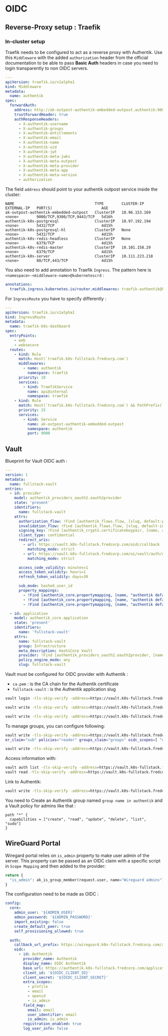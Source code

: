 # OIDC

## Reverse-Proxy setup : Traefik

### In-cluster setup

Traefik needs to be configured to act as a reverse proxy with Authentik. Use this `Middleware` with the added `authorization` header from the official documentation to be able to pass **Basic Auth** headers in case you need to login transparently to non OIDC servers.

```yaml
---
apiVersion: traefik.io/v1alpha1
kind: Middleware
metadata:
  name: authentik
spec:
  forwardAuth:
    address: http://ak-outpost-authentik-embedded-outpost.authentik:9000/outpost.goauthentik.io/auth/traefik
    trustForwardHeader: true
    authResponseHeaders:
      - X-authentik-username
      - X-authentik-groups
      - X-authentik-entitlements
      - X-authentik-email
      - X-authentik-name
      - X-authentik-uid
      - X-authentik-jwt
      - X-authentik-meta-jwks
      - X-authentik-meta-outpost
      - X-authentik-meta-provider
      - X-authentik-meta-app
      - X-authentik-meta-version
      - authorization
```

The field `address` should point to your authentik outpost service inside the cluster:

```console
NAME                                    TYPE        CLUSTER-IP       EXTERNAL-IP   PORT(S)                      AGE
ak-outpost-authentik-embedded-outpost   ClusterIP   10.96.153.169    <none>        9000/TCP,9300/TCP,9443/TCP   5d16h
authentik-k0s-postgresql                ClusterIP   10.97.192.194    <none>        5432/TCP                     4d15h
authentik-k0s-postgresql-hl             ClusterIP   None             <none>        5432/TCP                     4d15h
authentik-k0s-redis-headless            ClusterIP   None             <none>        6379/TCP                     4d15h
authentik-k0s-redis-master              ClusterIP   10.101.158.29    <none>        6379/TCP                     4d15h
authentik-k0s-server                    ClusterIP   10.111.223.218   <none>        80/TCP,443/TCP               4d15h
```

You also need to add annotation to Traefik `Ingress`. The pattern here is
`<namespace>-<middleware-name>@kubernetescrd` :

```yaml
annotations:
  traefik.ingress.kubernetes.io/router.middlewares: traefik-authentik@kubernetescrd
```

For `IngressRoute` you have to specify differently :

```yaml
---
apiVersion: traefik.io/v1alpha1
kind: IngressRoute
metadata:
  name: traefik-k0s-dashboard
spec:
  entryPoints:
    - web
    - websecure
  routes:
    - kind: Rule
      match: Host(`traefik.k0s-fullstack.fredcorp.com`)
      middlewares:
        - name: authentik
          namespace: traefik
      priority: 10
      services:
        - kind: TraefikService
          name: api@internal
          namespace: traefik
    - kind: Rule
      match: Host(`traefik.k0s-fullstack.fredcorp.com`) && PathPrefix(`/outpost.goauthentik.io/`)
      priority: 15
      services:
        - kind: Service
          name: ak-outpost-authentik-embedded-outpost
          namespace: authentik
          port: 9000
```

## Vault

Blueprint for Vault OIDC auth :

```yaml
---
version: 1
metadata:
  name: fullstack-vault
entries:
  - id: provider
    model: authentik_providers_oauth2.oauth2provider
    state: 'present'
    identifiers:
      name: fullstack-vault
    attrs:
      authorization_flow: !Find [authentik_flows.flow, [slug, default-provider-authorization-implicit-consent]]
      invalidation_flow: !Find [authentik_flows.flow, [slug, default-invalidation-flow]]
      signing_key: !Find [authentik_crypto.certificatekeypair, [name, authentik Self-signed Certificate]]
      client_type: confidential
      redirect_uris:
        - url: https://vault.k0s-fullstack.fredcorp.com/oidc/callback
          matching_mode: strict
        - url: https://vault.k0s-fullstack.fredcorp.com/ui/vault/auth/oidc/oidc/callback
          matching_mode: strict

      access_code_validity: minutes=1
      access_token_validity: hours=1
      refresh_token_validity: days=30

      sub_mode: hashed_user_id
      property_mappings:
        - !Find [authentik_core.propertymapping, [name, "authentik default OAuth Mapping: OpenID 'openid'"]]
        - !Find [authentik_core.propertymapping, [name, "authentik default OAuth Mapping: OpenID 'profile'"]]
        - !Find [authentik_core.propertymapping, [name, "authentik default OAuth Mapping: OpenID 'email'"]]

  - id: application
    model: authentik_core.application
    state: 'present'
    identifiers:
      name: 'fullstack-vault'
    attrs:
      name: fullstack-vault
      group: Infrastructure
      meta_description: HashiCorp Vault
      provider: !Find [authentik_providers_oauth2.oauth2provider, [name, fullstack-vault]]
      policy_engine_mode: any
      slug: fullstack-vault
```

Vault must be configured for OIDC provider with Authentik :

- `ca.pem` : is the CA chain for the Authentik certificate
- `fullstack-vault` : is the Authentik application slug

```bash
vault login -tls-skip-verify -address=https://vault.k0s-fullstack.fredcorp.com

vault write -tls-skip-verify -address=https://vault.k0s-fullstack.fredcorp.com auth/oidc/config oidc_discovery_url="https://authentik.k0s-fullstack.fredcorp.com/application/o/fullstack-vault/" oidc_client_id="<authentik-provider-client-id>" oidc_client_secret="<authentik-provider-client-secret>" default_role="reader" oidc_discovery_ca_pem=@ca.pem

vault write -tls-skip-verify -address=https://vault.k0s-fullstack.fredcorp.com auth/oidc/role/reader bound_audiences="<authentik-provider-client-id>" allowed_redirect_uris="https://vault.k0s-fullstack.fredcorp.com/ui/vault/auth/oidc/oidc/callback" allowed_redirect_uris="https://vault.k0s-fullstack.fredcorp.com/oidc/callback" user_claim="sub" policies="reader"
```

To manage groups, you can configure following:

```bash
vault write -tls-skip-verify -address=https://vault.k0s-fullstack.fredcorp.com auth/oidc/role/reader bound_audiences="<authentik-provider-client-id>" allowed_redirect_uris="https://vault.k0s-fullstack.fredcorp.com/ui/vault/auth/oidc/oidc/callback" allowed_redirect_uris="https://vault.k0s-fullstack.fredcorp.com/oidc/callback" us
er_claim="sub" policies="reader" groups_claim="groups" oidc_scopes=[ "openid profile email" ]

vault write -tls-skip-verify -address=https://vault.k0s-fullstack.fredcorp.com identity/group name="administrator" policies="administrator" type="external" metadata=responsibility="Manage Vault instance"
```

Access information with:

```bash
vault auth list -tls-skip-verify -address=https://vault.k0s-fullstack.fredcorp.com
vault read -tls-skip-verify -address=https://vault.k0s-fullstack.fredcorp.com identity/group/name/administrator
```

Link to Authentik:

```bash
vault write -tls-skip-verify -address=https://vault.k0s-fullstack.fredcorp.com identity/group-alias mount_accessor="auth_oidc_b59bc9a6" canonical_id="cbd6e4ac-e516-4424-742a-41a978252bb6" name="group name in authentik"
```

You need to Create an Authentik group named `group name in authentik` and a Vault policy for admins like that :

```hcl
path "*" {
  capabilities = ["create", "read", "update", "delete", "list", "sudo"]
}
```

## WireGuard Portal

Wiregard portal relies on `is_admin` property to make user admin of the server. This property can be passed as an OIDC claim with a specific script in `Scope Mapping` and then added to the provider:

```py
return {
  "is_admin": ak_is_group_member(request.user, name="Wireguard admins")
}
```

The configuration need to be made as OIDC :

```yaml
config:
  core:
    admin_user: '${ADMIN_USER}'
    admin_password: '${ADMIN_PASSWORD}'
    import_existing: false
    create_default_peer: true
    self_provisioning_allowed: true

  auth:
    callback_url_prefix: https://wireguard.k0s-fullstack.fredcorp.com/api/v0
    oidc:
      - id: Authentik
        provider_name: Authentik
        display_name: OIDC Authentik
        base_url: https://authentik.k0s-fullstack.fredcorp.com/application/o/fullstack-wireguard/
        client_id: '${OIDC_CLIENT_ID}'
        client_secret: '${OIDC_CLIENT_SECRET}'
        extra_scopes:
          - profile
          - email
          - openid
          - is_admin
        field_map:
          email: email
          user_identifier: email
          is_admin: is_admin
        registration_enabled: true
        log_user_info: false
```
